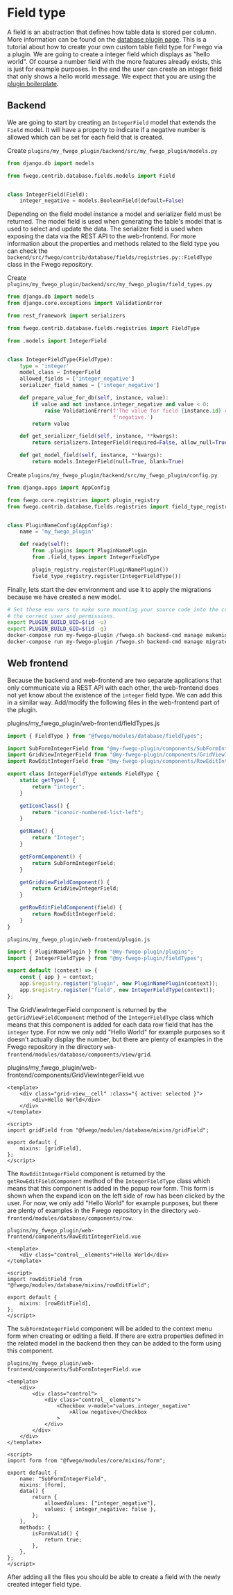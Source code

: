 # Field type

A field is an abstraction that defines how table data is stored per column. More
information can be found on the
[database plugin page](../technical/database-plugin.md). This is a tutorial about how to
create your own custom table field type for Fwego via a plugin. We are going to create
a integer field which displays as "hello world". Of course a number field with the more
features already exists, this is just for example purposes. In the end the user can
create an integer field that only shows a hello world message. We expect that you are
using the [plugin boilerplate](./boilerplate.md).

## Backend

We are going to start by creating an `IntegerField` model that extends the `Field`
model. It will have a property to indicate if a negative number is allowed which can be
set for each field that is created.

Create `plugins/my_fwego_plugin/backend/src/my_fwego_plugin/models.py`

```python
from django.db import models

from fwego.contrib.database.fields.models import Field


class IntegerField(Field):
    integer_negative = models.BooleanField(default=False)

```

Depending on the field model instance a model and serializer field must be returned. The
model field is used when generating the table's model that is used to select and update
the data. The serializer field is used when exposing the data via the REST API to the
web-frontend. For more information about the properties and methods related to the field
type you can check the
`backend/src/fwego/contrib/database/fields/registries.py::FieldType` class in the
Fwego repository.

Create `plugins/my_fwego_plugin/backend/src/my_fwego_plugin/field_types.py`

```python
from django.db import models
from django.core.exceptions import ValidationError

from rest_framework import serializers

from fwego.contrib.database.fields.registries import FieldType

from .models import IntegerField


class IntegerFieldType(FieldType):
    type = 'integer'
    model_class = IntegerField
    allowed_fields = ['integer_negative']
    serializer_field_names = ['integer_negative']

    def prepare_value_for_db(self, instance, value):
        if value and not instance.integer_negative and value < 0:
            raise ValidationError(f'The value for field {instance.id} cannot be '
                                  f'negative.')
        return value

    def get_serializer_field(self, instance, **kwargs):
        return serializers.IntegerField(required=False, allow_null=True)

    def get_model_field(self, instance, **kwargs):
        return models.IntegerField(null=True, blank=True)
```

Create `plugins/my_fwego_plugin/backend/src/my_fwego_plugin/config.py`

```python
from django.apps import AppConfig

from fwego.core.registries import plugin_registry
from fwego.contrib.database.fields.registries import field_type_registry


class PluginNameConfig(AppConfig):
    name = 'my_fwego_plugin'

    def ready(self):
        from .plugins import PluginNamePlugin
        from .field_types import IntegerFieldType

        plugin_registry.register(PluginNamePlugin())
        field_type_registry.register(IntegerFieldType())
```

Finally, lets start the dev environment and use it to apply the
migrations because we have created a new model.

```bash
# Set these env vars to make sure mounting your source code into the container uses
# the correct user and permissions.
export PLUGIN_BUILD_UID=$(id -u)
export PLUGIN_BUILD_GID=$(id -g)
docker-compose run my-fwego-plugin /fwego.sh backend-cmd manage makemigrations
docker-compose run my-fwego-plugin /fwego.sh backend-cmd manage migrate
```

## Web frontend

Because the backend and web-frontend are two separate applications that only communicate
via a REST API with each other, the web-frontend does not yet know about the existence
of the `integer` field type. We can add this in a similar way. Add/modify the following
files in the web-frontend part of the plugin.

plugins/my_fwego_plugin/web-frontend/fieldTypes.js

```javascript
import { FieldType } from "@fwego/modules/database/fieldTypes";

import SubFormIntegerField from "@my-fwego-plugin/components/SubFormIntegerField";
import GridViewIntegerField from "@my-fwego-plugin/components/GridViewIntegerField";
import RowEditIntegerField from "@my-fwego-plugin/components/RowEditIntegerField";

export class IntegerFieldType extends FieldType {
    static getType() {
        return "integer";
    }

    getIconClass() {
        return "iconoir-numbered-list-left";
    }

    getName() {
        return "Integer";
    }

    getFormComponent() {
        return SubFormIntegerField;
    }

    getGridViewFieldComponent() {
        return GridViewIntegerField;
    }

    getRowEditFieldComponent(field) {
        return RowEditIntegerField;
    }
}
```

`plugins/my_fwego_plugin/web-frontend/plugin.js`

```javascript
import { PluginNamePlugin } from "@my-fwego-plugin/plugins";
import { IntegerFieldType } from "@my-fwego-plugin/fieldTypes";

export default (context) => {
    const { app } = context;
    app.$registry.register("plugin", new PluginNamePlugin(context));
    app.$registry.register("field", new IntegerFieldType(context));
};
```

The GridViewIntegerField component is returned by the `getGridViewFieldComponent`
method of the `IntegerFieldType` class which means that this component is added for each
data row field that has the `integer` type. For now we only add "Hello World" for
example purposes so it doesn't actually display the number, but there are plenty of
examples in the Fwego repository in the directory
`web-frontend/modules/database/components/view/grid`.

plugins/my_fwego_plugin/web-frontend/components/GridViewIntegerField.vue

```vue
<template>
    <div class="grid-view__cell" :class="{ active: selected }">
        <div>Hello World</div>
    </div>
</template>

<script>
import gridField from "@fwego/modules/database/mixins/gridField";

export default {
    mixins: [gridField],
};
</script>
```

The `RowEditIntegerField` component is returned by the `getRowEditFieldComponent`
method of the `IntegerFieldType` class which means that this component is added in the
popup row form. This form is shown when the expand icon on the left side of row has been
clicked by the user. For now, we only add "Hello World" for example purposes, but there
are plenty of examples in the Fwego repository in the
directory `web-frontend/modules/database/components/row`.

`plugins/my_fwego_plugin/web-frontend/components/RowEditIntegerField.vue`

```vue
<template>
    <div class="control__elements">Hello World</div>
</template>

<script>
import rowEditField from "@fwego/modules/database/mixins/rowEditField";

export default {
    mixins: [rowEditField],
};
</script>
```

The `SubFormIntegerField` component will be added to the context menu form when creating
or editing a field. If there are extra properties defined in the related model in the
backend then they can be added to the form using this component.

`plugins/my_fwego_plugin/web-frontend/components/SubFormIntegerField.vue`

```vue
<template>
    <div>
        <div class="control">
            <div class="control__elements">
                <Checkbox v-model="values.integer_negative"
                    >Allow negative</Checkbox
                >
            </div>
        </div>
    </div>
</template>

<script>
import form from "@fwego/modules/core/mixins/form";

export default {
    name: "SubFormIntegerField",
    mixins: [form],
    data() {
        return {
            allowedValues: ["integer_negative"],
            values: { integer_negative: false },
        };
    },
    methods: {
        isFormValid() {
            return true;
        },
    },
};
</script>
```

After adding all the files you should be able to create a field with the newly created
integer field type.

